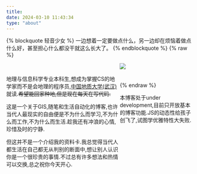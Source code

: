 ```yaml
---
title: 
date: 2024-03-10 11:43:34
type: "about"
---
```


{% blockquote 轻音少女 %}
    一边想着一定要做点什么，另一边却在烦恼着做点什么好，甚至担心什么都没干就这么长大了。
{% endblockquote %}
{% raw %}
<div style="float: left; width: 60%;">
    <br>
    <p>地理与信息科学专业本科生,想成为掌握CS的地学家而不是会地理的程序员,<a href="https://www.cug.edu.cn">中国地质大学(武汉)</a>就读.<del>希望能回家种地,但是现在每天在写代码.</del></p>
    <p>这是一个关于GIS,随笔和生活自动化的博客,也许当代人最现实的自由便是不为什么而学习,不为什么而工作,不为什么而生活.趁我还有冲浪的心情,珍惜及时的宁静.</p>
    <p>但这并不是一个介绍我的资料卡.我总觉得当代人都生活在自己都无从判别的断面中,想让别人认识你是一个很珍贵的事情.不过总有许多想法和热情可以交换,总之祝你今天开心.</p>
    <br><br><br><br><br><br><br><br><br><br><br><br><br><br>
</div>
<div style="float: left; width: 40%;">
    
<img src="https://cdn.jsdelivr.net/gh/HereIsZephyrus/zephyrus.img/images/blog/self_portrart.jpg" style="max-width: 80%;" id="self-portrait"/>
<br><br><br>
</div>
{% endraw %}

本博客处于under development,目前只开放基本的博客功能.JS的动态性给孩子创飞了,试图学优雅特性大失败.